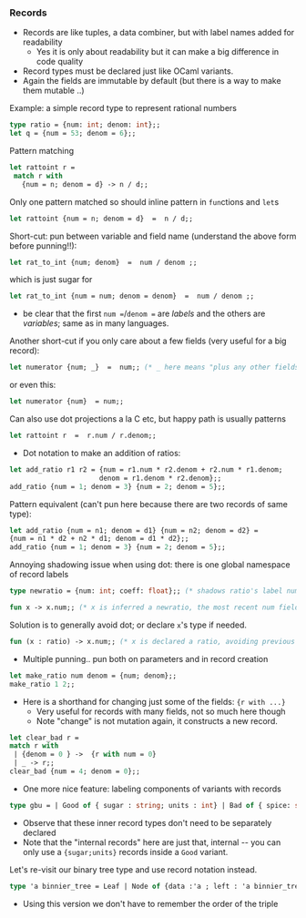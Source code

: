 
### Records
  - Records are like tuples, a data combiner, but with label names added for readability
    - Yes it is only about readability but it can make a big difference in code quality
  - Record types must be declared just like OCaml variants.
  - Again the fields are immutable by default (but there is a way to make them mutable ..)

Example: a simple record type to represent rational numbers

```ocaml
type ratio = {num: int; denom: int};;
let q = {num = 53; denom = 6};;
```

Pattern matching
```ocaml
let rattoint r =
 match r with
   {num = n; denom = d} -> n / d;;
```

Only one pattern matched so should inline pattern in `fun`ctions and `let`s
```ocaml
let rattoint {num = n; denom = d}  =  n / d;;
```

Short-cut: pun between variable and field name (understand the above form before punning!!):

```ocaml
let rat_to_int {num; denom}  =  num / denom ;;
```

which is just sugar for 

```ocaml
let rat_to_int {num = num; denom = denom}  =  num / denom ;;
```
 - be clear that the first `num =`/`denom =` are *labels* and the others are *variables*; same as in many languages.


Another short-cut if you only care about a few fields (very useful for a big record):
```ocaml
let numerator {num; _}  =  num;; (* _ here means "plus any other fields" )
```
or even this:
```ocaml
let numerator {num}  = num;;
```

Can also use dot projections a la C etc, but happy path is usually patterns
```ocaml
let rattoint r  =  r.num / r.denom;;
```

* Dot notation to make an addition of ratios:

```ocaml
let add_ratio r1 r2 = {num = r1.num * r2.denom + r2.num * r1.denom; 
                      denom = r1.denom * r2.denom};;
add_ratio {num = 1; denom = 3} {num = 2; denom = 5};;
```
Pattern equivalent (can't pun here because there are two records of same type):
```ocaml
let add_ratio {num = n1; denom = d1} {num = n2; denom = d2} = 
{num = n1 * d2 + n2 * d1; denom = d1 * d2};;
add_ratio {num = 1; denom = 3} {num = 2; denom = 5};;
```

Annoying shadowing issue when using dot: there is one global namespace of record labels
```ocaml
type newratio = {num: int; coeff: float};; (* shadows ratio's label num *)

fun x -> x.num;; (* x is inferred a newratio, the most recent num field defined *)
```
Solution is to generally avoid dot; or declare `x`'s type if needed.  

```ocaml
fun (x : ratio) -> x.num;; (* x is declared a ratio, avoiding previous shadowing *)
```

* Multiple punning.. pun both on parameters and in record creation

```ocaml
let make_ratio num denom = {num; denom};;
make_ratio 1 2;;
```

* Here is a shorthand for changing just some of the fields: `{r with ...}`
  - Very useful for records with many fields, not so much here though
  - Note "change" is not mutation again, it constructs a new record.

 ```ocaml
let clear_bad r =
match r with
  | {denom = 0 } ->  {r with num = 0}
  | _ -> r;;
clear_bad {num = 4; denom = 0};;
``` 

* One more nice feature: labeling components of variants with records

```ocaml
type gbu = | Good of { sugar : string; units : int} | Bad of { spice: string; units : int} | Ugly
```
* Observe that these inner record types don't need to be separately declared
* Note that the "internal records" here are just that, internal -- you can only use a `{sugar;units}` records inside a `Good` variant.

Let's re-visit our binary tree type and use record notation instead.

```ocaml
type 'a binnier_tree = Leaf | Node of {data :'a ; left : 'a binnier_tree; right : 'a binnier_tree}
```

* Using this version we don't have to remember the order of the triple

